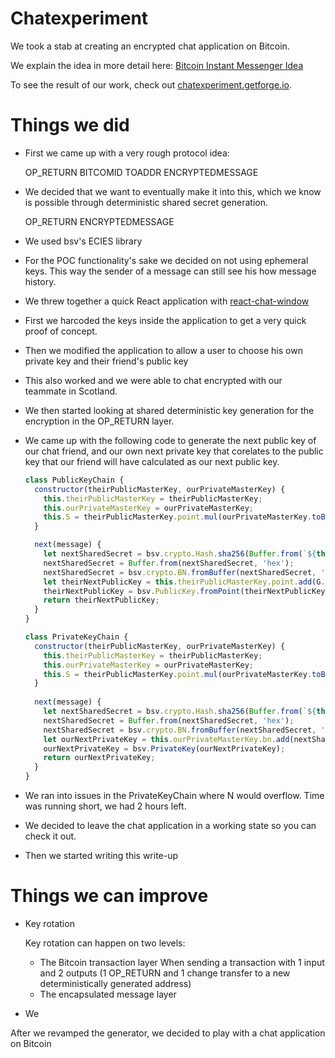 # Chatexperiment

We took a stab at creating an encrypted chat application on Bitcoin. 

We explain the idea in more detail here: [Bitcoin Instant Messenger Idea](BitcoinInstantMessengerBiM.md)

To see the result of our work, check out [chatexperiment.getforge.io](https://chatexperiment.getforge.io).

# Things we did

- First we came up with a very rough protocol idea:

  OP_RETURN BITCOMID TOADDR ENCRYPTEDMESSAGE
- We decided that we want to eventually make it into this, which we know is possible through deterministic shared secret generation.
  
  OP_RETURN ENCRYPTEDMESSAGE
- We used bsv's ECIES library
- For the POC functionality's sake we decided on not using ephemeral keys. This way the sender of a message can still see his how message history.
- We threw together a quick React application with [react-chat-window](https://www.npmjs.com/package/react-chat-window)
- First we harcoded the keys inside the application to get a very quick proof of concept. 
- Then we modified the application to allow a user to choose his own private key and their friend's public key
- This also worked and we were able to chat encrypted with our teammate in Scotland.
- We then started looking at shared deterministic key generation for the encryption in the OP_RETURN layer.
- We came up with the following code to generate the next public key of our chat friend, and our own next private key that corelates to the public key that our friend will have calculated as our next public key.
  ```javascript
  class PublicKeyChain {
    constructor(theirPublicMasterKey, ourPrivateMasterKey) {
      this.theirPublicMasterKey = theirPublicMasterKey;
      this.ourPrivateMasterKey = ourPrivateMasterKey;
      this.S = theirPublicMasterKey.point.mul(ourPrivateMasterKey.toBigNumber()).getX().toString('hex');
    }

    next(message) {
      let nextSharedSecret = bsv.crypto.Hash.sha256(Buffer.from(`${this.S}${message}`));
      nextSharedSecret = Buffer.from(nextSharedSecret, 'hex');
      nextSharedSecret = bsv.crypto.BN.fromBuffer(nextSharedSecret, 'hex');
      let theirNextPublicKey = this.theirPublicMasterKey.point.add(G.mul(nextSharedSecret));
      theirNextPublicKey = bsv.PublicKey.fromPoint(theirNextPublicKey);
      return theirNextPublicKey;
    }
  }
  
  class PrivateKeyChain {
    constructor(theirPublicMasterKey, ourPrivateMasterKey) {
      this.theirPublicMasterKey = theirPublicMasterKey;
      this.ourPrivateMasterKey = ourPrivateMasterKey;
      this.S = theirPublicMasterKey.point.mul(ourPrivateMasterKey.toBigNumber()).getX().toString('hex');
    }
 
    next(message) {
      let nextSharedSecret = bsv.crypto.Hash.sha256(Buffer.from(`${this.S}${message}`));
      nextSharedSecret = Buffer.from(nextSharedSecret, 'hex');
      nextSharedSecret = bsv.crypto.BN.fromBuffer(nextSharedSecret, 'hex');
      let ourNextPrivateKey = this.ourPrivateMasterKey.bn.add(nextSharedSecret);
      ourNextPrivateKey = bsv.PrivateKey(ourNextPrivateKey);
      return ourNextPrivateKey;
    }
  }
  ```
- We ran into issues in the PrivateKeyChain where N would overflow. Time was running short, we had 2 hours left.
- We decided to leave the chat application in a working state so you can check it out.
- Then we started writing this write-up


# Things we can improve

- Key rotation
  
  Key rotation can happen on two levels:
  - The Bitcoin transaction layer
    When sending a transaction with 1 input and 2 outputs (1 OP_RETURN and 1 change transfer to a new deterministically generated address)
  - The encapsulated message layer
- We 


After we revamped the generator, we decided to play with a chat application on Bitcoin




